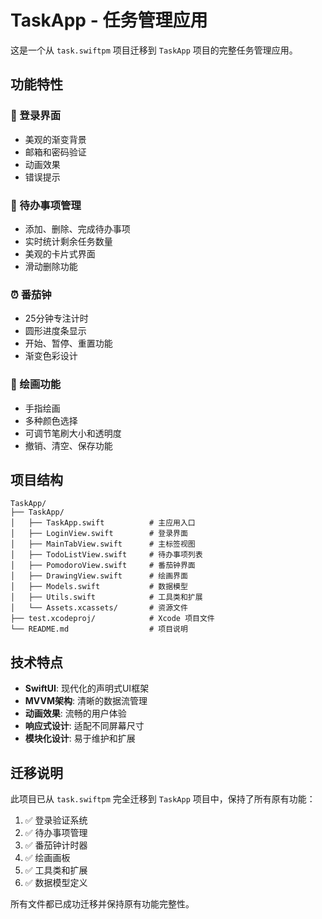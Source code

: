 # TaskApp - 任务管理应用

这是一个从 `task.swiftpm` 项目迁移到 `TaskApp` 项目的完整任务管理应用。

## 功能特性

### 🔐 登录界面
- 美观的渐变背景
- 邮箱和密码验证
- 动画效果
- 错误提示

### 📝 待办事项管理
- 添加、删除、完成待办事项
- 实时统计剩余任务数量
- 美观的卡片式界面
- 滑动删除功能

### ⏰ 番茄钟
- 25分钟专注计时
- 圆形进度条显示
- 开始、暂停、重置功能
- 渐变色彩设计

### 🎨 绘画功能
- 手指绘画
- 多种颜色选择
- 可调节笔刷大小和透明度
- 撤销、清空、保存功能

## 项目结构

```
TaskApp/
├── TaskApp/
│   ├── TaskApp.swift          # 主应用入口
│   ├── LoginView.swift        # 登录界面
│   ├── MainTabView.swift      # 主标签视图
│   ├── TodoListView.swift     # 待办事项列表
│   ├── PomodoroView.swift     # 番茄钟界面
│   ├── DrawingView.swift      # 绘画界面
│   ├── Models.swift           # 数据模型
│   ├── Utils.swift            # 工具类和扩展
│   └── Assets.xcassets/       # 资源文件
├── test.xcodeproj/            # Xcode 项目文件
└── README.md                  # 项目说明
```

## 技术特点

- **SwiftUI**: 现代化的声明式UI框架
- **MVVM架构**: 清晰的数据流管理
- **动画效果**: 流畅的用户体验
- **响应式设计**: 适配不同屏幕尺寸
- **模块化设计**: 易于维护和扩展

## 迁移说明

此项目已从 `task.swiftpm` 完全迁移到 `TaskApp` 项目中，保持了所有原有功能：

1. ✅ 登录验证系统
2. ✅ 待办事项管理
3. ✅ 番茄钟计时器
4. ✅ 绘画画板
5. ✅ 工具类和扩展
6. ✅ 数据模型定义

所有文件都已成功迁移并保持原有功能完整性。 